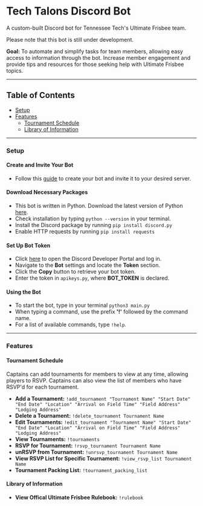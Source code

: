 # Tech Talons Discord Bot

A custom-built Discord bot for Tennessee Tech's Ultimate Frisbee team. 

Please note that this bot is still under development.

**Goal:** To automate and simplify tasks for team members, allowing easy access to information through the bot. Increase member engagement and provide tips and resources for those seeking help with Ultimate Frisbee topics.

---

## Table of Contents
- [Setup](#setup)
- [Features](#features)
  - [Tournament Schedule](#tournament-schedule)
  - [Library of Information](#library-of-information)

---

### Setup

#### Create and Invite Your Bot
- Follow this [guide](https://discordpy.readthedocs.io/en/stable/discord.html) to create your bot and invite it to your desired server.

#### Download Necessary Packages
- This bot is written in Python. Download the latest version of Python [here](https://www.python.org/downloads/).
- Check installation by typing `python --version` in your terminal.
- Install the Discord package by running `pip install discord.py`
- Enable HTTP requests by running `pip install requests`
  
#### Set Up Bot Token
- Click [here](https://discord.com/developers/applications/) to open the Discord Developer Portal and log in.
- Navigate to the **Bot** settings and locate the **Token** section.
- Click the **Copy** button to retrieve your bot token.
- Enter the token in `apikeys.py`, where **BOT_TOKEN** is declared.

#### Using the Bot
- To start the bot, type in your terminal `python3 main.py`
- When typing a command, use the prefix **'!'** followed by the command name.
- For a list of available commands, type `!help`.

---

### Features

#### Tournament Schedule
Captains can add tournaments for members to view at any time, allowing players to RSVP. Captains can also view the list of members who have RSVP'd for each tournament.

- **Add a Tournament:** `!add_tournament "Tournament Name" "Start Date" "End Date" "Location" "Arrival on Field Time" "Field Address" "Lodging Address"`
- **Delete a Tournament:** `!delete_tournament Tournament Name`
- **Edit Tournaments:** `!edit_tournament "Tournament Name" "Start Date" "End Date" "Location" "Arrival on Field Time" "Field Address" "Lodging Address"`
- **View Tournaments:** `!tournaments`
- **RSVP for Tournament:** `!rsvp_tournament Tournament Name`
- **unRSVP from Tournament:** `!unrsvp_tournament Tournament Name`
- **View RSVP List for Specific Tournament:** `!view_rsvp_list Tournament Name`
- **Tournament Packing List:** `!tournament_packing_list`
#### Library of Information
- **View Offical Ultimate Frisbee Rulebook:** `!rulebook`
